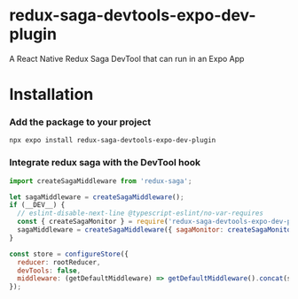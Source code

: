 # redux-saga-devtools-expo-dev-plugin

A React Native Redux Saga DevTool that can run in an Expo App

# Installation

### Add the package to your project

```
npx expo install redux-saga-devtools-expo-dev-plugin
```

### Integrate redux saga with the DevTool hook

```jsx
import createSagaMiddleware from 'redux-saga';

let sagaMiddleware = createSagaMiddleware();
if (__DEV__) {
  // eslint-disable-next-line @typescript-eslint/no-var-requires
  const { createSagaMonitor } = require('redux-saga-devtools-expo-dev-plugin');
  sagaMiddleware = createSagaMiddleware({ sagaMonitor: createSagaMonitor() });
}

const store = configureStore({
  reducer: rootReducer,
  devTools: false,
  middleware: (getDefaultMiddleware) => getDefaultMiddleware().concat(sagaMiddleware),
});
```
